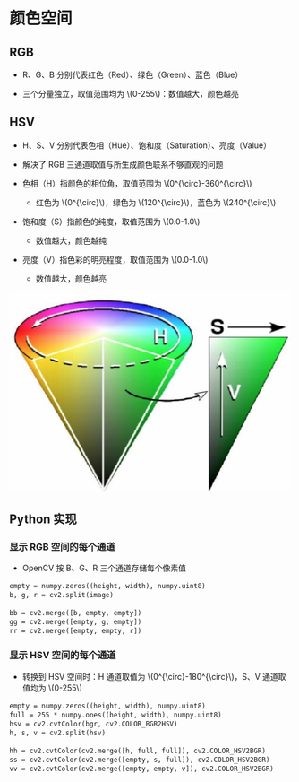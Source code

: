 <script type="text/javascript" src="http://cdn.mathjax.org/mathjax/latest/MathJax.js?config=default"></script>

# 颜色空间

## RGB

- R、G、B 分别代表红色（Red）、绿色（Green）、蓝色（Blue）

- 三个分量独立，取值范围均为 \\(0-255\\)：数值越大，颜色越亮

## HSV

- H、S、V 分别代表色相（Hue）、饱和度（Saturation）、亮度（Value）

- 解决了 RGB 三通道取值与所生成颜色联系不够直观的问题

- 色相（H）指颜色的相位角，取值范围为 \\(0^{\circ}-360^{\circ}\\)

	- 红色为 \\(0^{\circ}\\)，绿色为 \\(120^{\circ}\\)，蓝色为 \\(240^{\circ}\\)

- 饱和度（S）指颜色的纯度，取值范围为 \\(0.0-1.0\\)

	- 数值越大，颜色越纯

- 亮度（V）指色彩的明亮程度，取值范围为 \\(0.0-1.0\\)

	- 数值越大，颜色越亮

![img](images/hsv.png)

## Python 实现

### 显示 RGB 空间的每个通道

- OpenCV 按 B、G、R 三个通道存储每个像素值

```
empty = numpy.zeros((height, width), numpy.uint8)
b, g, r = cv2.split(image)

bb = cv2.merge([b, empty, empty])
gg = cv2.merge([empty, g, empty])
rr = cv2.merge([empty, empty, r])
```

### 显示 HSV 空间的每个通道

- 转换到 HSV 空间时：H 通道取值为 \\(0^{\circ}-180^{\circ}\\)，S、V 通道取值均为 \\(0-255\\)

```
empty = numpy.zeros((height, width), numpy.uint8)
full = 255 * numpy.ones((height, width), numpy.uint8)
hsv = cv2.cvtColor(bgr, cv2.COLOR_BGR2HSV)
h, s, v = cv2.split(hsv)

hh = cv2.cvtColor(cv2.merge([h, full, full]), cv2.COLOR_HSV2BGR)
ss = cv2.cvtColor(cv2.merge([empty, s, full]), cv2.COLOR_HSV2BGR)
vv = cv2.cvtColor(cv2.merge([empty, empty, v]), cv2.COLOR_HSV2BGR)
``` 